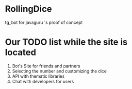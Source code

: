 # RollingDice
tg_bot for javaguru 's proof of concept 

# Our TODO list while the site is located

1. Bot's Site for friends and partners
2. Selecting the number and customizing the dice
3. API with thematic libraries
4. Chat with developers for users
